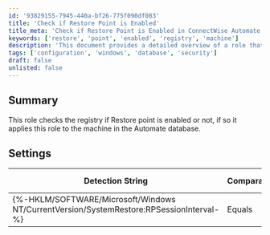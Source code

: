 ```yaml
---
id: '93829155-7945-440a-bf26-775f090df083'
title: 'Check if Restore Point is Enabled'
title_meta: 'Check if Restore Point is Enabled in ConnectWise Automate'
keywords: ['restore', 'point', 'enabled', 'registry', 'machine']
description: 'This document provides a detailed overview of a role that checks whether the Restore Point feature is enabled in the Windows registry. If enabled, the role applies the necessary settings to the machine in the ConnectWise Automate database, ensuring proper system restore functionality.'
tags: ['configuration', 'windows', 'database', 'security']
draft: false
unlisted: false
---
```

## Summary

This role checks the registry if Restore point is enabled or not, if so it applies this role to the machine in the Automate database.

## Settings

| Detection String                                             | Comparator | Result | Applicable OS |
|------------------------------------------------------------|------------|--------|----------------|
| {%-HKLM/SOFTWARE/Microsoft/Windows NT/CurrentVersion/SystemRestore:RPSessionInterval-%} | Equals     | 1      | Windows        |






